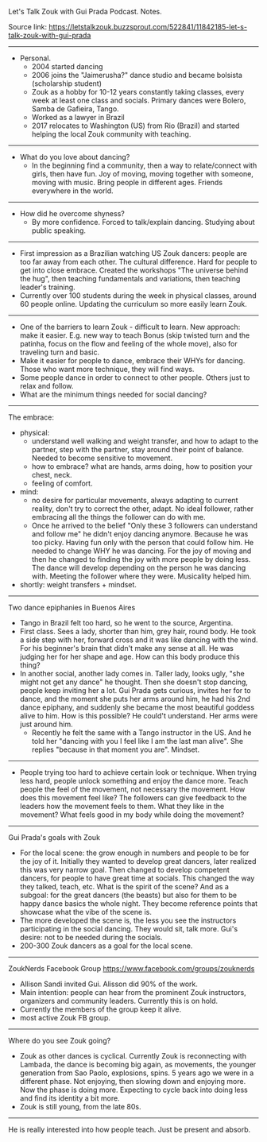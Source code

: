Let's Talk Zouk with Gui Prada Podcast. Notes.

Source link: https://letstalkzouk.buzzsprout.com/522841/11842185-let-s-talk-zouk-with-gui-prada

----------------------------------
- Personal.
  - 2004 started dancing
  - 2006 joins the "Jaimerusha?" dance studio and became bolsista (scholarship student)
  - Zouk as a hobby for 10-12 years constantly taking classes, every week at least one class and socials. Primary dances were Bolero, Samba de Gafieira, Tango.
  - Worked as a lawyer in Brazil
  - 2017 relocates to Washington (US) from Rio (Brazil) and started helping the local Zouk community with teaching.
----------------------------------
- What do you love about dancing?
  - In the beginning find a community, then a way to relate/connect with girls, then have fun. Joy of moving, moving together with someone, moving with music. Bring people in different ages. Friends everywhere in the world.
----------------------------------
- How did he overcome shyness?
  - By more confidence. Forced to talk/explain dancing. Studying about public speaking.
----------------------------------
- First impression as a Brazilian watching US Zouk dancers: people are too far away from each other. The cultural difference. Hard for people to get into close embrace. Created the workshops "The universe behind the hug", then teaching fundamentals and variations, then teaching leader's training. 
- Currently over 100 students during the week in physical classes, around 60 people online. Updating the curriculum so more easily learn Zouk.
----------------------------------
- One of the barriers to learn Zouk - difficult to learn. New approach: make it easier. E.g. new way to teach Bonus (skip twisted turn and the patinha, focus on the flow and feeling of the whole move), also for traveling turn and basic.
- Make it easier for people to dance, embrace their WHYs for dancing. Those who want more technique, they will find ways.
- Some people dance in order to connect to other people. Others just to relax and follow.
- What are the minimum things needed for social dancing?
----------------------------------
The embrace:
- physical: 
  - understand well walking and weight transfer, and how to adapt to the partner, step with the partner, stay around their point of balance. Needed to become sensitive to movement.
  - how to embrace? what are hands, arms doing, how to position your chest, neck.
  - feeling of comfort.
- mind:
  - no desire for particular movements, always adapting to current reality, don't try to correct the other, adapt. No ideal follower, rather embracing all the things the follower can do with me.
  - Once he arrived to the belief "Only these 3 followers can understand and follow me" he didn't enjoy dancing anymore. Because he was too picky. Having fun only with the person that could follow him. He needed to change WHY he was dancing. For the joy of moving and then he changed to finding the joy with more people by doing less. The dance will develop depending on the person he was dancing with. Meeting the follower where they were. Musicality helped him.
- shortly: weight transfers + mindset.
----------------------------------
Two dance epiphanies in Buenos Aires
- Tango in Brazil felt too hard, so he went to the source, Argentina.
- First class. Sees a lady, shorter than him, grey hair, round body. He took a side step with her, forward cross and it was like dancing with the wind. For his beginner's brain that didn't make any sense at all. He was judging her for her shape and age. How can this body produce this thing?
- In another social, another lady comes in. Taller lady, looks ugly, "she might not get any dance" he thought. Then she doesn't stop dancing, people keep inviting her a lot. Gui Prada gets curious, invites her for to dance, and the moment she puts her arms around him, he had his 2nd dance epiphany, and suddenly she became the most beautiful goddess alive to him. How is this possible? He could't understand. Her arms were just around him.
  - Recently he felt the same with a Tango instructor in the US. And he told her "dancing with you I feel like I am the last man alive". She replies "because in that moment you are". Mindset.
----------------------------------
- People trying too hard to achieve certain look or technique. When trying less hard, people unlock something and enjoy the dance more. Teach people the feel of the movement, not necessary the movement. How does this movement feel like? The followers can give feedback to the leaders how the movement feels to them. What they like in the movement? What feels good in my body while doing the movement?
----------------------------------
Gui Prada's goals with Zouk
- For the local scene: the grow enough in numbers and people to be for the joy of it. Initially they wanted to develop great dancers, later realized this was very narrow goal. Then changed to develop competent dancers, for people to have great time at socials. This changed the way they talked, teach, etc. What is the spirit of the scene? And as a subgoal: for the great dancers (the beasts) but also for them to be happy dance basics the whole night. They become reference points that showcase what the vibe of the scene is.
- The more developed the scene is, the less you see the instructors participating in the social dancing. They would sit, talk more. Gui's desire: not to be needed during the socials.
- 200-300 Zouk dancers as a goal for the local scene.
----------------------------------
ZoukNerds Facebook Group https://www.facebook.com/groups/zouknerds
- Allison Sandi invited Gui. Alisson did 90% of the work.
- Main intention: people can hear from the prominent Zouk instructors, organizers and community leaders. Currently this is on hold.
- Currently the members of the group keep it alive.
- most active Zouk FB group.
----------------------------------
Where do you see Zouk going?
- Zouk as other dances is cyclical. Currently Zouk is reconnecting with Lambada, the dance is becoming big again, as movements, the younger generation from Sao Paolo, explosions, spins. 5 years ago we were in a different phase. Not enjoying, then slowing down and enjoying more. Now the phase is doing more. Expecting to cycle back into doing less and find its identity a bit more.
- Zouk is still young, from the late 80s.
----------------------------------
He is really interested into how people teach. Just be present and absorb.
